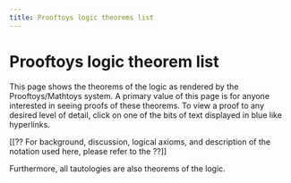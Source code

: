 ```yaml
---
title: Prooftoys logic theorems list
---
```


# Prooftoys logic theorem list

This page shows the theorems of the logic as rendered
by the Prooftoys/Mathtoys system.  A primary value
of this page is for anyone interested in seeing proofs
of these theorems.  To view a proof to any desired level
of detail, click on one of the bits of text displayed
in blue like hyperlinks.

[[?? For background, discussion, logical axioms, and description of the
notation used here, please refer to the ??]]

Furthermore, all tautologies are also theorems of the logic.

<div id=proofDisplay style="margin-bottom: 1em"></div>

<script>
// On DOM ready:
jQuery(function() {
  // Proof display
  const display = new Toy.ProofDisplay();
  window.proofDisplay = display;  // debugging
  $('#proofDisplay').append(display.node);

  function fact(statement) {
    display.addStep(Toy.rules.fact(statement));
  }
  fact('(x = y) == (y = x)');
  fact('x = y & y = z => x = z');
  fact('{x. p x} = p');

  fact('forall {x. T}');
  fact('exists {x. T}');
  fact('not (forall {x. F})');
  fact('forall p => p x');
  fact('p x => exists p');
  fact('forall {x. p x => q x} => (forall p => forall q)');
  fact('forall {x. p x => q x} => (exists p => exists q)');
  fact('forall {x. forall {y. p x y}} == forall {y. forall {x. p x y}}');
  fact('exists {x. exists {y. p x y}} == exists {y. exists {x. p x y}}');
  fact('forall {x. p | q x} == (p | forall q)');
  fact('exists {x. p & q x} == p & exists q');
  fact('forall {x. p => q x} == (p => forall q)');
  fact('forall {x. p} == p');
  fact('exists {x. p} == p');
  fact('forall {x. p x & q x} == forall p & forall q');
  fact('exists {x. p x | q x} == exists p | exists q');
  fact('forall p | forall q => forall {x. p x | q x}');
  fact('exists {x. p x & q x} => exists p & exists q');
  fact('forall {x. p x => q} == (exists p => q)');
  fact('exists p == not (forall {x. not (p x)})');
  fact('not (exists p) == forall {x. not (p x)}');
  fact('exists {x. not (p x)} == not (forall p)');

  fact('exists1 p == exists {x. p = {y. y = x}}');
  fact('exists1 p == exists {x. forall {y. p y == y = x}}');
  fact('exists1 p == exists {y. p y & forall {z. p z => z = y}}');
  fact('exists1 p => (p x == x = the1 p)');
  fact('p x & forall {y. p y => y = x} => exists1 p');
  fact('f x = the1 (Q x) & exists1 (Q x) => (Q x y == f x = y)');
});
</script>
